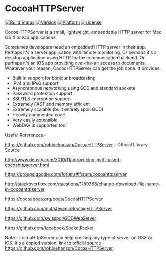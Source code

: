 # CocoaHTTPServer

[![Build Status](https://travis-ci.org/robbiehanson/CocoaHTTPServer.svg)](https://travis-ci.org/robbiehanson/CocoaHTTPServer)
 [![Version](http://img.shields.io/cocoapods/v/CocoaHTTPServer.svg?style=flat)](http://cocoapods.org/?q=CocoaHTTPServer)
 [![Platform](http://img.shields.io/cocoapods/p/CocoaHTTPServer.svg?style=flat)]()
 [![License](http://img.shields.io/cocoapods/l/CocoaHTTPServer.svg?style=flat)](https://github.com/robbiehanson/CocoaHTTPServer/blob/master/LICENSE)

CocoaHTTPServer is a small, lightweight, embeddable HTTP server for Mac OS X or iOS applications.

Sometimes developers need an embedded HTTP server in their app. Perhaps it's a server application with remote monitoring. Or perhaps it's a desktop application using HTTP for the communication backend. Or perhaps it's an iOS app providing over-the-air access to documents. Whatever your reason, CocoaHTTPServer can get the job done. It provides:

-   Built in support for bonjour broadcasting
-   IPv4 and IPv6 support
-   Asynchronous networking using GCD and standard sockets
-   Password protection support
-   SSL/TLS encryption support
-   Extremely FAST and memory efficient
-   Extremely scalable (built entirely upon GCD)
-   Heavily commented code
-   Very easily extensible
-   WebDAV is supported too!

Useful References -

https://github.com/robbiehanson/CocoaHTTPServer - Official Library Source

http://www.deusty.com/2010/11/introducing-gcd-based-cocoahttpserver.html

https://groups.google.com/forum/#!forum/cocoahttpserver

http://stackoverflow.com/questions/1780368/change-download-file-name-in-cocoahttpserver

https://cocoapods.org/pods/CocoaHTTPServer

https://github.com/mattstevens/RoutingHTTPServer

https://github.com/swisspol/GCDWebServer

https://github.com/facebook/SocketRocket

Note - cocoaHttpServer can help creating any type of server on OSX or iOS. 
It's a copied version, link to official source - https://github.com/robbiehanson/CocoaHTTPServer
